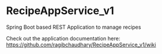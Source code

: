 # RecipeAppService_v1
Spring Boot based REST Application to manage recipes

Check out the application documentation here:
https://github.com/ragibchaudhary/RecipeAppService_v1/wiki


